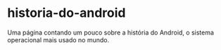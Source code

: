 # historia-do-android
Uma página contando um pouco sobre a história do Android, o sistema operacional mais usado no mundo. 
